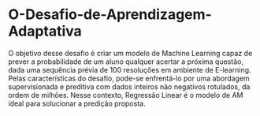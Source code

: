 # O-Desafio-de-Aprendizagem-Adaptativa
O objetivo desse desafio é criar um modelo de Machine Learning capaz de prever a probabilidade de um aluno qualquer acertar a próxima questão, dada uma sequência prévia de 100 resoluções em ambiente de E-learning. Pelas características do desafio, pode-se enfrentá-lo por uma abordagem supervisionada e preditiva com dados inteiros não negativos rotulados, da ordem de milhões. Nesse contexto, Regressão Linear é o modelo de AM ideal para solucionar a predição proposta.
